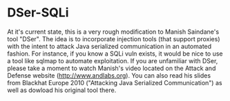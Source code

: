 DSer-SQLi
=========

At it's current state, this is a very rough modification to Manish Saindane's tool "DSer".  The idea is to incorporate injection tools (that support proxies) with the intent to attack Java serialized communication in an automated fashion.  For instance, if you know a SQLi vuln exists, it would be nice to use a tool like sqlmap to automate exploitation. If you are unfamiliar with DSer, please take a moment to watch Manish's video located on the Attack and Defense website (http://www.andlabs.org).  You can also read his slides from Blackhat Europe 2010 ("Attacking Java Serialized Communication") as well as dowload his original tool there. 
